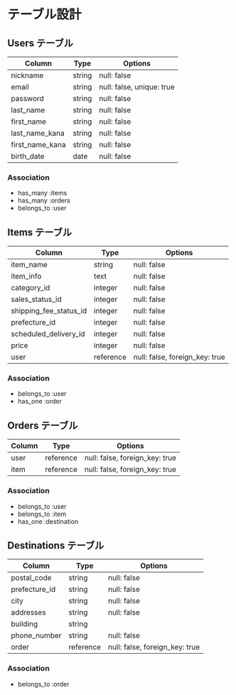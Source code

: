 
# テーブル設計

## Users テーブル

| Column             | Type   |       Options             |
| ------------------ | ------ | --------------------------|
| nickname           | string | null: false               |
| email              | string | null: false, unique: true |
| password           | string | null: false               |
| last_name          | string | null: false               |
| first_name         | string | null: false               |
| last_name_kana     | string | null: false               |
| first_name_kana    | string | null: false               |
| birth_date         | date   | null: false               |

### Association

- has_many :items
- has_many :orders
- belongs_to :user


## Items テーブル

| Column                   | Type      | Options                        |
| ------------------------ | --------- | -------------------------------|
| item_name                | string    | null: false                    |
| item_info                | text      | null: false                    |
| category_id              | integer   | null: false                    |
| sales_status_id          | integer   | null: false                    |
| shipping_fee_status_id   | integer   | null: false                    |
| prefecture_id            | integer   | null: false                    |
| scheduled_delivery_id    | integer   | null: false                    |
| price                    | integer   | null: false                    |
| user                     | reference | null: false, foreign_key: true |

### Association

- belongs_to :user
- has_one    :order


## Orders テーブル

| Column             | Type      | Options                        |
| ------------------ | --------- | -------------------------------|
| user               | reference | null: false, foreign_key: true |
| item               | reference | null: false, foreign_key: true |


### Association

- belongs_to :user
- belongs_to :item
- has_one    :destination


## Destinations テーブル

| Column             | Type      | Options                        |
| ------------------ | --------- | -------------------------------|
| postal_code        | string    | null: false                    |
| prefecture_id      | string    | null: false                    |
| city               | string    | null: false                    |
| addresses          | string    | null: false                    |
| building           | string    |                                |
| phone_number       | string    | null: false                    |
| order              | reference | null: false, foreign_key: true |


### Association

- belongs_to :order
#